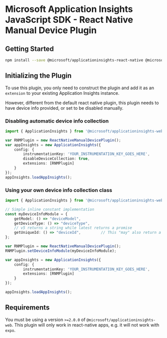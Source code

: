 # Microsoft Application Insights JavaScript SDK - React Native Manual Device Plugin

## Getting Started
```zsh
npm install --save @microsoft/applicationinsights-react-native @microsoft/applicationinsights-web
```
## Initializing the Plugin

To use this plugin, you only need to construct the plugin and add it as an `extension` to your existing Application Insights instance.

However, different from the default react native plugin, this plugin needs to have device info provided, or set to be disabled manually.

### Disabling automatic device info collection

```ts
import { ApplicationInsights } from '@microsoft/applicationinsights-web';

var RNMPlugin = new ReactNativeManualDevicePlugin();
var appInsights = new ApplicationInsights({
    config: {
        instrumentationKey: 'YOUR_INSTRUMENTATION_KEY_GOES_HERE',
        disableDeviceCollection: true,
        extensions: [RNMPlugin]
    }
});
appInsights.loadAppInsights();
```

### Using your own device info collection class

```ts
import { ApplicationInsights } from '@microsoft/applicationinsights-web';

// Simple inline constant implementation
const myDeviceInfoModule = {
    getModel: () => "deviceModel",
    getDeviceType: () => "deviceType",
    // v5 returns a string while latest returns a promise
    getUniqueId: () => "deviceId",         // This "may" also return a Promise<string>
};

var RNMPlugin = new ReactNativeManualDevicePlugin();
RNMPlugin.setDeviceInfoModule(myDeviceInfoModule);

var appInsights = new ApplicationInsights({
    config: {
        instrumentationKey: 'YOUR_INSTRUMENTATION_KEY_GOES_HERE',
        extensions: [RNMPlugin]
    }
});

appInsights.loadAppInsights();
```
## Requirements
You must be using a version `>=2.0.0` of `@microsoft/applicationinsights-web`. This plugin will only work in react-native apps, e.g. it will not work with `expo`.